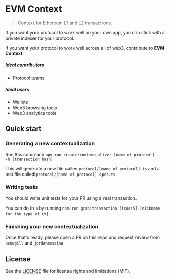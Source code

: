 # EVM Context

> Context for Ethereum L1 and L2 transactions.

If you want your protocol to work well on your own app, you can stick with a private indexer for your protocol.

If you want your protocol to work well across all of web3, contribute to **EVM Context**.

##### Ideal contributors

- Protocol teams

##### Ideal users

- Wallets
- Web3 browsing tools
- Web3 analytics tools

## Quick start

### Generating a new contextualization

Run this command `npm run create:contextualizer [name of protocol] -- -h [transaction hash]`

This will generate a new file called `protocol/[name of protocol].ts` and a test file called `protocol/[name of protocol].spec.ts`.

### Writing tests

You should write unit tests for your PR using a real transaction.

You can do this by running `npm run grab:transaction [txHash] [nickname for the type of tx]`.

### Finishing your new contextualization

Once that's ready, please open a PR on this repo and request review from `pcowgill` and `jordanmessina`

## License

See the [LICENSE](LICENSE.md) file for license rights and limitations (MIT).
